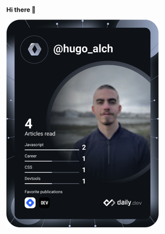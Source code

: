 ### Hi there 👋

<a href="https://app.daily.dev/hugo_alch"><img src="https://github.com/HugoAloche/HugoAloche/blob/main/devcard.svg" width="400" alt="Hugo Aloche's Dev Card"/></a>
